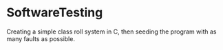 # SoftwareTesting
Creating a simple class roll system in C, then seeding the program with as many faults as possible.
